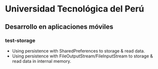 Universidad Tecnológica del Perú
========================================
## Desarrollo en aplicaciones móviles

### test-storage

* Using persistence with SharedPreferences to storage & read data.
* Using persistence with FileOutputStream/FileInputStream to storage & read data in internal memory.
